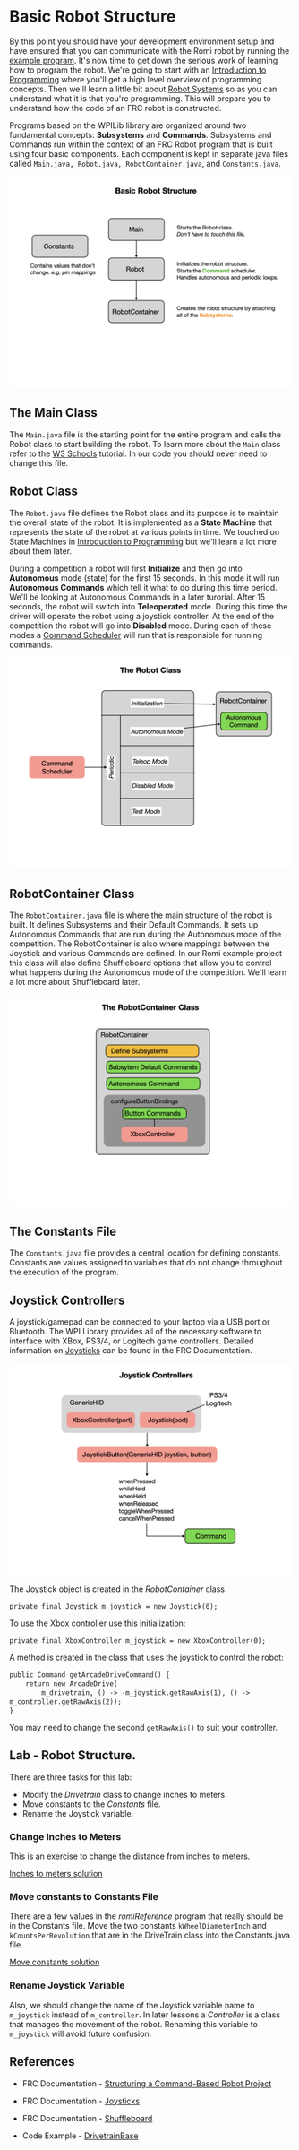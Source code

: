 # Basic Robot Structure
By this point you should have your development environment setup and have ensured that you can communicate with the Romi robot by running the [example program](romiExample).  It's now time to get down the serious work of learning how to program the robot.  We're going to start with an [Introduction to Programming](../Programming/introProgramming) where you'll get a high level overview of programming concepts.  Then we'll learn a little bit about [Robot Systems](../Concepts/RobotSystem/intro) so as you can understand what it is that you're programming. This will prepare you to understand how the code of an FRC robot is constructed.  

Programs based on the WPILib library are organized around two fundamental concepts: **Subsystems** and **Commands**. Subsystems and Commands run within the context of an FRC Robot program that is built using four basic components.  Each component is kept in separate java files called `Main.java, Robot.java, RobotContainer.java`, and `Constants.java`.  

![Robot Structure](../../images/Romi/Romi.010.jpeg)

## The Main Class
The `Main.java` file is the starting point for the entire program and calls the Robot class to start building the robot. To learn more about the `Main` class refer to the [W3 Schools](https://www.w3schools.com/java/java_syntax.asp) tutorial.  In our code you should never need to change this file.

## Robot Class
The `Robot.java` file defines the Robot class and its purpose is to maintain the overall state of the robot.  It is implemented as a **State Machine** that represents the state of the robot at various points in time.  We touched on State Machines in [Introduction to Programming](../Programming/introProgramming) but we'll learn a lot more about them later.

During a competition a robot will first **Initialize** and then go into **Autonomous** mode (state) for the first 15 seconds.  In this mode it will run **Autonomous Commands** which tell it what to do during this time period.  We'll be looking at Autonomous Commands in a later turorial.  After 15 seconds, the robot will switch into **Teleoperated** mode.  During this time the driver will operate the robot using a joystick controller.  At the end of the competition the robot will go into **Disabled** mode.  During each of these modes a [Command Scheduler](https://docs.wpilib.org/en/latest/docs/software/commandbased/command-scheduler.html) will run that is responsible for running commands.

![Robot Class](../../images/Romi/Romi.011.jpeg)

## RobotContainer Class

The `RobotContainer.java` file is where the main structure of the robot is built.  It defines Subsystems and their Default Commands.  It sets up Autonomous Commands that are run during the Autonomous mode of the competition.  The RobotContainer is also where mappings between the Joystick and various Commands are defined.  In our Romi example project this class will also define Shuffleboard options that allow you to control what happens during the Autonomous mode of the competition.  We'll learn a lot more about Shuffleboard later.

![RobotContainer Class](../../images/Romi/Romi.014.jpeg)

## The Constants File

The `Constants.java` file provides a central location for defining constants.  Constants are values assigned to variables that do not change throughout the execution of the program.  

## <a name="joystick"></a>Joystick Controllers
A joystick/gamepad can be connected to your laptop via a USB port or Bluetooth.  The WPI Library provides all of the necessary software to interface with XBox, PS3/4, or Logitech game controllers. Detailed information on [Joysticks](https://docs.wpilib.org/en/latest/docs/software/basic-programming/joystick.html) can be found in the FRC Documentation.

![Joysticks](../../images/Romi/Romi.032.jpeg)

The Joystick object is created in the *RobotContainer* class.

    private final Joystick m_joystick = new Joystick(0);

To use the Xbox controller use this initialization:

    private final XboxController m_joystick = new XboxController(0);

A method is created in the class that uses the joystick to control the robot:

    public Command getArcadeDriveCommand() {
        return new ArcadeDrive(
            m_drivetrain, () -> -m_joystick.getRawAxis(1), () -> m_controller.getRawAxis(2));
    }

You may need to change the second `getRawAxis()` to suit your controller.    

## Lab - Robot Structure.
There are three tasks for this lab:

- Modify the *Drivetrain* class to change inches to meters.
- Move constants to the *Constants* file.
- Rename the Joystick variable.

### Change Inches to Meters
This is an exercise to change the distance from inches to meters. 

[Inches to meters solution](solutionInchMeters.md)

### Move constants to Constants File
There are a few values in the *romiReference* program that really should be in the Constants file.  Move the two constants `kWheelDiameterInch` and `kCountsPerRevolution` that are in the DriveTrain class into the Constants.java file. 

[Move constants solution](solutionMoveConstants.md)

### Rename Joystick Variable
Also, we should change the name of the Joystick variable name to `m_joystick` instead of `m_controller`.  In later lessons a *Controller* is a class that manages the movement of the robot.  Renaming this variable to `m_joystick` will avoid future confusion.

## References
- FRC Documentation - [Structuring a Command-Based Robot Project](https://docs.wpilib.org/en/latest/docs/software/commandbased/structuring-command-based-project.html?highlight=RobotContainer)

- FRC Documentation - [Joysticks](https://docs.wpilib.org/en/latest/docs/software/basic-programming/joystick.html)

- FRC Documentation - [Shuffleboard](https://docs.wpilib.org/en/stable/docs/software/wpilib-tools/shuffleboard/index.html)

- Code Example - [DrivetrainBase](https://github.com/FRC-2928/RomiExamples/tree/main/RomiDrivetrainBase)

<!-- <h3><span style="float:left">
<a href="romiExample">Previous</a></span>
<span style="float:right">
<a href="romiJoysticks">Next</a></span></h3> -->
